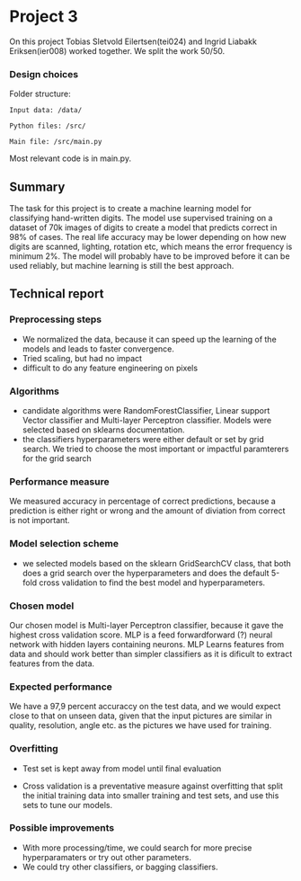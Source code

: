 # Project 3

On this project Tobias Sletvold Eilertsen(tei024) and Ingrid Liabakk Eriksen(ier008) worked together. We split the work 50/50.

### Design choices

Folder structure:

    Input data: /data/

    Python files: /src/

    Main file: /src/main.py

Most relevant code is in main.py.

## Summary

The task for this project is to create a machine learning model for classifying hand-written digits. The model use supervised training on a dataset of 70k images of digits to create a model that predicts correct in 98% of cases.
The real life accuracy may be lower depending on how new digits are scanned, lighting, rotation etc, which means the error frequency is minimum 2%. The model will probably have to be improved before it can be used reliably, but machine learning is still the best approach.

## Technical report

### Preprocessing steps
- We normalized the data, because it can speed up the learning of the models and leads to faster convergence. 
- Tried scaling, but had no impact
- difficult to do any feature engineering on pixels

### Algorithms

- candidate algorithms were RandomForestClassifier, Linear support Vector classifier and Multi-layer Perceptron classifier. Models were selected based on sklearns documentation.
- the classifiers hyperparameters were either default or set by grid search. We tried to choose the most important or impactful paramterers for the grid search

### Performance measure

We measured accuracy in percentage of correct predictions, because a prediction is either right or wrong and the amount of diviation from correct is not important.

### Model selection scheme

- we selected models based on the sklearn GridSearchCV class, that both does a grid search over the hyperparameters and does the default 5-fold cross validation to find the best model and hyperparameters.

### Chosen model

Our chosen model is Multi-layer Perceptron classifier, because it gave the highest cross validation score.
MLP is a feed forwardforward (?) neural network with hidden layers containing neurons. MLP Learns features from data and should work better than simpler classifiers as it is dificult to extract features from the data.

### Expected performance

We have a 97,9 percent accuraccy on the test data, and we would expect close to that on unseen data, given that the input pictures are similar in quality, resolution, angle etc. as the pictures we have used for training.

### Overfitting

- Test set is kept away from model until final evaluation

- Cross validation is a preventative measure against overfitting that split the initial training data into smaller training and test sets, and use this sets to tune our models. 

### Possible improvements

- With more processing/time, we could search for more precise hyperparamaters or try out other parameters.
- We could try other classifiers, or bagging classifiers.
